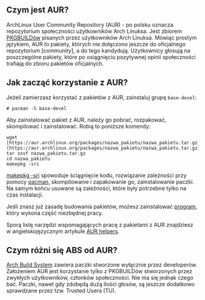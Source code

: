 ## Czym jest AUR?

ArchLinux User Community Repository (AUR) - po polsku oznacza repozytorium społeczności użytkowników Arch Linuksa. Jest zbiorem [PKGBUILDów](/index.php/PKGBUILD_(Polski) "PKGBUILD (Polski)") pisanych przez użytkowników Arch Linuksa. Mówiąc prostym językiem, AUR to pakiety, których nie dołączono jeszcze do oficjalnego repozytorium [community], a do tego kandydują. Użytkownicy głosują na poszczególne pakiety, które po osiągnięciu pozytywnej opinii społeczności trafiają do zbioru pakietów oficjalnych.

## Jak zacząć korzystanie z AUR?

Jeżeli zamierzasz korzystać z pakietów z AUR, zainstaluj grupę `base-devel`:

```
# pacman -S base-devel

```

Aby zainstalować pakiet z AUR, należy go pobrać, rozpakować, skompilować i zainstalować. Robią to poniższe komendy:

```
wget [https://aur.archlinux.org/packages/nazwa_pakietu/nazwa_pakietu.tar.gz](https://aur.archlinux.org/packages/nazwa_pakietu/nazwa_pakietu.tar.gz)
tar zxvf nazwa_pakietu.tar.gz
cd nazwa_pakietu
makepkg -sri

```

[makepkg -sri](/index.php?title=Makepkg_(Polski)&action=edit&redlink=1 "Makepkg (Polski) (page does not exist)") spowoduje ściągnięcie kodu, rozwiązanie zależności przy pomocy [pacman](/index.php/Pacman_(Polski) "Pacman (Polski)"), skompilowanie i zapakowanie go, zainstalowanie paczki. Na samym końcu usuwane są zależności, które były potrzebne tylko na czas instalacji.

Jeśli znasz już zasadę budowania pakietów, możesz zainstalować [program](/index.php/Pacman_(Polski)#Nakładki_na_Pacmana "Pacman (Polski)"), który wykona część niezbędnej pracy.

Sporą listę narzędzi wspomagających pracę z pakietami z AUR znajdziesz w angielskojęzycznym artykule [AUR helpers](/index.php/AUR_helpers "AUR helpers").

## Czym różni się ABS od AUR?

[Arch Build System](/index.php/Arch_Build_System_(Polski) "Arch Build System (Polski)") zawiera paczki stworzone wyłącznie przez developerów. Założeniem AUR jest korzystanie tylko z PKGBUILDów stworzonych przez zwykłych użytkowników, członków społeczności. Nie ma się jednak czego bać. Paczki, nawet gdy zdobędą dużą ilości głosów, są jeszcze dodatkowo sprawdzane przez tzw. Trusted Usera (TU).